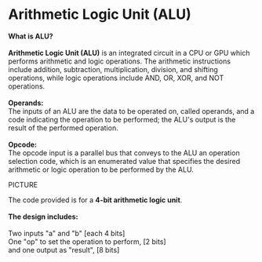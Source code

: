# Arithmetic Logic Unit (ALU)

**What is ALU?**
\
\
**Arithmetic Logic Unit (ALU)** is an integrated circuit in a CPU or GPU which performs arithmetic and logic operations. The arithmetic instructions include addition, subtraction, multiplication, division, and shifting operations, while logic operations include AND, OR, XOR, and NOT operations.
\
\
**Operands:**
\
The inputs of an ALU are the data to be operated on, called operands, and a code indicating the operation to be performed; the ALU's output is the result of the performed operation.
\
\
**Opcode:**
\
The opcode input is a parallel bus that conveys to the ALU an operation selection code, which is an enumerated value that specifies the desired arithmetic or logic operation to be performed by the ALU. 


PICTURE


The code provided is for a **4-bit arithmetic logic unit**.
\
\
**The design includes:** 
\
\
Two inputs "a" and "b" [each 4 bits]
\
One "op" to set the operation to perform, [2 bits]
\
and one output as "result", [8 bits]
